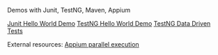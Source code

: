 Demos with Junit, TestNG, Maven, Appium

[Junit Hello World Demo](tests.demo_01_junit.md)
[TestNG Hello World Demo](tests.demo_02_testng_hello_world.md)
[TestNG Data Driven Tests](tests.demo_03_testng_data_driven.md)

External resources:
[Appium parallel execution](https://github.com/saikrishna321/AppiumTestDistribution)